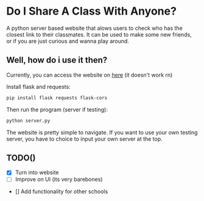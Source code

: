 # Do I Share A Class With Anyone?

A python server based website that alows users to check who has the closest link to their classmates. It can be used to make some new friends, or if you are just curious and wanna play around.

## Well, how do i use it then?

Currently, you can access the website on [here](https://localhost:5000) (it doesn't work rn)

Install flask and requests:

```bash
pip install flask requests flask-cors
```

Then run the program (server if testing):

```bash
python server.py
```

The website is pretty simple to navigate. If you want to use your own testing server, you have to choice to input your own server at the top.

## TODO()

- [X] Turn into website
- [ ] Improve on UI (its very barebones)
- [] Add functionality for other schools
